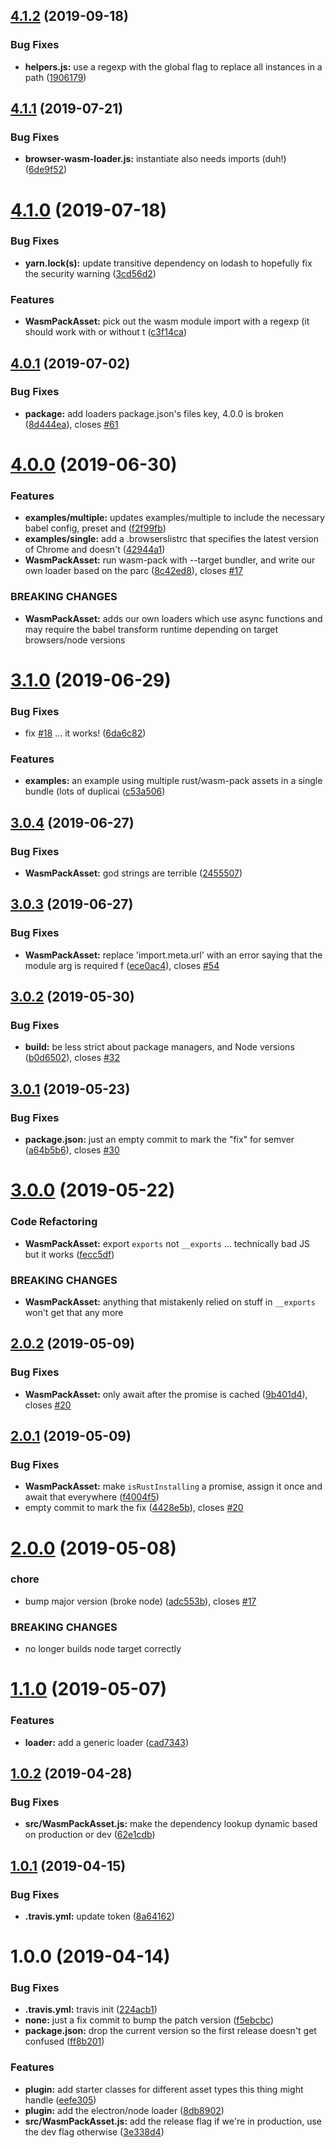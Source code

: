 ## [4.1.2](https://github.com/mysterycommand/parcel-plugin-wasm-pack/compare/v4.1.1...v4.1.2) (2019-09-18)


### Bug Fixes

* **helpers.js:** use a regexp with the global flag to replace all instances in a path ([1906179](https://github.com/mysterycommand/parcel-plugin-wasm-pack/commit/1906179))

## [4.1.1](https://github.com/mysterycommand/parcel-plugin-wasm-pack/compare/v4.1.0...v4.1.1) (2019-07-21)


### Bug Fixes

* **browser-wasm-loader.js:** instantiate also needs imports (duh!) ([6de9f52](https://github.com/mysterycommand/parcel-plugin-wasm-pack/commit/6de9f52))

# [4.1.0](https://github.com/mysterycommand/parcel-plugin-wasm-pack/compare/v4.0.1...v4.1.0) (2019-07-18)


### Bug Fixes

* **yarn.lock(s):** update transitive dependency on lodash to hopefully fix the security warning ([3cd56d2](https://github.com/mysterycommand/parcel-plugin-wasm-pack/commit/3cd56d2))


### Features

* **WasmPackAsset:** pick out the wasm module import with a regexp (it should work with or without t ([c3f14ca](https://github.com/mysterycommand/parcel-plugin-wasm-pack/commit/c3f14ca))

## [4.0.1](https://github.com/mysterycommand/parcel-plugin-wasm-pack/compare/v4.0.0...v4.0.1) (2019-07-02)


### Bug Fixes

* **package:** add loaders package.json's files key, 4.0.0 is broken ([8d444ea](https://github.com/mysterycommand/parcel-plugin-wasm-pack/commit/8d444ea)), closes [#61](https://github.com/mysterycommand/parcel-plugin-wasm-pack/issues/61)

# [4.0.0](https://github.com/mysterycommand/parcel-plugin-wasm-pack/compare/v3.1.0...v4.0.0) (2019-06-30)


### Features

* **examples/multiple:** updates examples/multiple to include the necessary babel config, preset and ([f2f99fb](https://github.com/mysterycommand/parcel-plugin-wasm-pack/commit/f2f99fb))
* **examples/single:** add a .browserslistrc that specifies the latest version of Chrome and doesn't ([42944a1](https://github.com/mysterycommand/parcel-plugin-wasm-pack/commit/42944a1))
* **WasmPackAsset:** run wasm-pack with --target bundler, and write our own loader based on the parc ([8c42ed8](https://github.com/mysterycommand/parcel-plugin-wasm-pack/commit/8c42ed8)), closes [#17](https://github.com/mysterycommand/parcel-plugin-wasm-pack/issues/17)


### BREAKING CHANGES

* **WasmPackAsset:** adds our own loaders which use async functions and may require the babel transform
runtime depending on target browsers/node versions

# [3.1.0](https://github.com/mysterycommand/parcel-plugin-wasm-pack/compare/v3.0.4...v3.1.0) (2019-06-29)


### Bug Fixes

* fix [#18](https://github.com/mysterycommand/parcel-plugin-wasm-pack/issues/18) ... it works! ([6da6c82](https://github.com/mysterycommand/parcel-plugin-wasm-pack/commit/6da6c82))


### Features

* **examples:** an example using multiple rust/wasm-pack assets in a single bundle (lots of duplicai ([c53a506](https://github.com/mysterycommand/parcel-plugin-wasm-pack/commit/c53a506))

## [3.0.4](https://github.com/mysterycommand/parcel-plugin-wasm-pack/compare/v3.0.3...v3.0.4) (2019-06-27)


### Bug Fixes

* **WasmPackAsset:** god strings are terrible ([2455507](https://github.com/mysterycommand/parcel-plugin-wasm-pack/commit/2455507))

## [3.0.3](https://github.com/mysterycommand/parcel-plugin-wasm-pack/compare/v3.0.2...v3.0.3) (2019-06-27)


### Bug Fixes

* **WasmPackAsset:** replace 'import.meta.url' with an error saying that the module arg is required f ([ece0ac4](https://github.com/mysterycommand/parcel-plugin-wasm-pack/commit/ece0ac4)), closes [#54](https://github.com/mysterycommand/parcel-plugin-wasm-pack/issues/54)

## [3.0.2](https://github.com/mysterycommand/parcel-plugin-wasm-pack/compare/v3.0.1...v3.0.2) (2019-05-30)


### Bug Fixes

* **build:** be less strict about package managers, and Node versions ([b0d6502](https://github.com/mysterycommand/parcel-plugin-wasm-pack/commit/b0d6502)), closes [#32](https://github.com/mysterycommand/parcel-plugin-wasm-pack/issues/32)

## [3.0.1](https://github.com/mysterycommand/parcel-plugin-wasm-pack/compare/v3.0.0...v3.0.1) (2019-05-23)


### Bug Fixes

* **package.json:** just an empty commit to mark the "fix" for semver ([a64b5b6](https://github.com/mysterycommand/parcel-plugin-wasm-pack/commit/a64b5b6)), closes [#30](https://github.com/mysterycommand/parcel-plugin-wasm-pack/issues/30)

# [3.0.0](https://github.com/mysterycommand/parcel-plugin-wasm-pack/compare/v2.0.2...v3.0.0) (2019-05-22)


### Code Refactoring

* **WasmPackAsset:** export `exports` not `__exports` ... technically bad JS but it works ([fecc5df](https://github.com/mysterycommand/parcel-plugin-wasm-pack/commit/fecc5df))


### BREAKING CHANGES

* **WasmPackAsset:** anything that mistakenly relied on stuff in `__exports` won't get that any more

## [2.0.2](https://github.com/mysterycommand/parcel-plugin-wasm-pack/compare/v2.0.1...v2.0.2) (2019-05-09)


### Bug Fixes

* **WasmPackAsset:** only await after the promise is cached ([9b401d4](https://github.com/mysterycommand/parcel-plugin-wasm-pack/commit/9b401d4)), closes [#20](https://github.com/mysterycommand/parcel-plugin-wasm-pack/issues/20)

## [2.0.1](https://github.com/mysterycommand/parcel-plugin-wasm-pack/compare/v2.0.0...v2.0.1) (2019-05-09)


### Bug Fixes

* **WasmPackAsset:** make `isRustInstalling` a promise, assign it once and await that everywhere ([f4004f5](https://github.com/mysterycommand/parcel-plugin-wasm-pack/commit/f4004f5))
* empty commit to mark the fix ([4428e5b](https://github.com/mysterycommand/parcel-plugin-wasm-pack/commit/4428e5b)), closes [#20](https://github.com/mysterycommand/parcel-plugin-wasm-pack/issues/20)

# [2.0.0](https://github.com/mysterycommand/parcel-plugin-wasm-pack/compare/v1.1.0...v2.0.0) (2019-05-08)


### chore

* bump major version (broke node) ([adc553b](https://github.com/mysterycommand/parcel-plugin-wasm-pack/commit/adc553b)), closes [#17](https://github.com/mysterycommand/parcel-plugin-wasm-pack/issues/17)


### BREAKING CHANGES

* no longer builds node target correctly

# [1.1.0](https://github.com/mysterycommand/parcel-plugin-wasm-pack/compare/v1.0.2...v1.1.0) (2019-05-07)


### Features

* **loader:** add a generic loader ([cad7343](https://github.com/mysterycommand/parcel-plugin-wasm-pack/commit/cad7343))

## [1.0.2](https://github.com/mysterycommand/parcel-plugin-wasm-pack/compare/v1.0.1...v1.0.2) (2019-04-28)


### Bug Fixes

* **src/WasmPackAsset.js:** make the dependency lookup dynamic based on production or dev ([62e1cdb](https://github.com/mysterycommand/parcel-plugin-wasm-pack/commit/62e1cdb))

## [1.0.1](https://github.com/mysterycommand/parcel-plugin-wasm-pack/compare/v1.0.0...v1.0.1) (2019-04-15)


### Bug Fixes

* **.travis.yml:** update token ([8a64162](https://github.com/mysterycommand/parcel-plugin-wasm-pack/commit/8a64162))

# 1.0.0 (2019-04-14)


### Bug Fixes

* **.travis.yml:** travis init ([224acb1](https://github.com/mysterycommand/parcel-plugin-wasm-pack/commit/224acb1))
* **none:** just a fix commit to bump the patch version ([f5ebcbc](https://github.com/mysterycommand/parcel-plugin-wasm-pack/commit/f5ebcbc))
* **package.json:** drop the current version so the first release doesn't get confused ([ff8b201](https://github.com/mysterycommand/parcel-plugin-wasm-pack/commit/ff8b201))


### Features

* **plugin:** add starter classes for different asset types this thing might handle ([eefe305](https://github.com/mysterycommand/parcel-plugin-wasm-pack/commit/eefe305))
* **plugin:** add the electron/node loader ([8db8902](https://github.com/mysterycommand/parcel-plugin-wasm-pack/commit/8db8902))
* **src/WasmPackAsset.js:** add the release flag if we're in production, use the dev flag otherwise ([3e338d4](https://github.com/mysterycommand/parcel-plugin-wasm-pack/commit/3e338d4))
